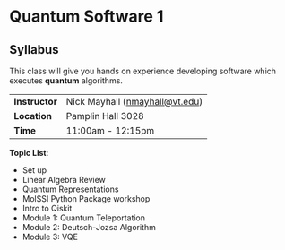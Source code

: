 # Quantum Software 1
## Syllabus

This class will give you hands on experience developing software which executes **quantum** algorithms. 

|||
|---|---|
|**Instructor**| Nick Mayhall (nmayhall@vt.edu) |
| **Location**| Pamplin Hall 3028 |
| **Time**|  11:00am - 12:15pm |

**Topic List**:
- Set up
- Linear Algebra Review
- Quantum Representations
- MolSSI Python Package workshop
- Intro to Qiskit
- Module 1: Quantum Teleportation
- Module 2: Deutsch-Jozsa Algorithm
- Module 3: VQE
